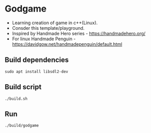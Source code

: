 # Godgame

- Learning creation of game in c++(Linux).
- Consder this template/playground.
- Inspired by Handmade Hero series - https://handmadehero.org/
- For linux Handmade Penguin - https://davidgow.net/handmadepenguin/default.html

## Build dependencies

    sudo apt install libsdl2-dev

## Build script

    ./build.sh
    
## Run

    ./build/godgame
